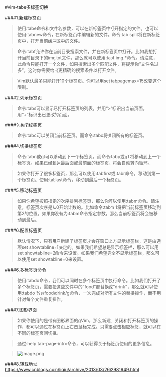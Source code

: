 #vim-tabe多标签切换

####1.新建标签页

>使用:tabe命令和文件名参数，可以在新标签页中打开指定的文件。也可以使用:tabnew命令，在新标签页中编辑新的文件。命令:tab split将在新标签页中，打开当前缓冲区中的文件。

>命令:tabf允许你在当前目录搜索文件，并在新标签页中打开。比如我想打开当前目录下的img.txt文件，那么就可以使用:tabf img.*命令。请注意，此命令只能打开一个文件，如果搜索出多个匹配文件，将提示你“文件名过多”，这时你需要给出更精确的搜索条件以打开文件。

>Vim默认最多只能打开10个标签页。你可以用set tabpagemax=15改变这个限制。

####2.列示标签页

>命令:tabs可以显示已打开标签页的列表，并用“>”标识出当前页面，用“+”标识出已更改的页面。

####3.关闭标签页

>命令:tabc可以关闭当前标签页。而命令:tabo将关闭所有的标签页。

####4.切换标签页

>命令:tabn或gt可以移动到下一个标签页。而命令:tabp或gT将移动到上一个标签页。如果已经到达最后面或最前面的标签页，将会自动转向循环。

>如果你打开了很多标签页，那么可以使用:tabfirst或:tabr命令，移动到第一个标签页。使用:tablast命令，移动到最后一个标签页。

####5.移动标签页

>如果你希望按照指定的次序排列标签页，那么你可以使用:tabm命令。请注意，标签页次序是从0开始计数的。比如命令:tabm 1将把当前标签页移动到第2的位置。如果你没有为:tabm命令指定参数，那么当前标签页将会被移动到最后。

####6.配置标签页

>默认情况下，只有用户新建了标签页才会在窗口上方显示标签栏，这是由选项set showtabline=1决定的。如果我们希望总是显示标签栏，那么可以用set showtabline=2命令来设置。如果我们希望完全不显示标签栏，那么可以使用set showtabline=0来设置。

####6.多标签页命令

>使用:tabdo命令，我们可以同时在多个标签页中执行命令。比如我们打开了多个标签页，需要把这些文件中的“food”都替换成“drink”，那么就可以使用:tabdo %s/food/drink/g命令，一次完成对所有文件的替换操作，而不用针对每个文件重复操作。

####7.图形界面

>如果你使用的是带有图形界面的gVim，那么新建、关闭和打开标签页的操作，都可以通过在标签页上右击鼠标完成。只需要点击相应标签，就可以在不同的标签页间切换。

>通过:help tab-page-intro命令，可以获得关于标签页使用的更多信息。

> ![image.png](https://upload-images.jianshu.io/upload_images/10306662-0d41e7054e1bdd52.png?imageMogr2/auto-orient/strip%7CimageView2/2/w/1240)


####8.转载地址
https://www.cnblogs.com/liqiu/archive/2013/03/26/2981949.html